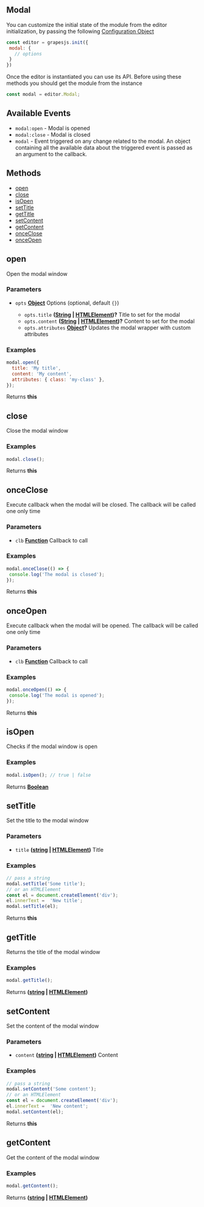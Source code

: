 <!-- Generated by documentation.js. Update this documentation by updating the source code. -->

## Modal

You can customize the initial state of the module from the editor initialization, by passing the following [Configuration Object][1]

```js
const editor = grapesjs.init({
 modal: {
   // options
 }
})
```

Once the editor is instantiated you can use its API. Before using these methods you should get the module from the instance

```js
const modal = editor.Modal;
```

## Available Events

*   `modal:open` - Modal is opened
*   `modal:close` - Modal is closed
*   `modal` - Event triggered on any change related to the modal. An object containing all the available data about the triggered event is passed as an argument to the callback.

## Methods

*   [open][2]
*   [close][3]
*   [isOpen][4]
*   [setTitle][5]
*   [getTitle][6]
*   [setContent][7]
*   [getContent][8]
*   [onceClose][9]
*   [onceOpen][10]

## open

Open the modal window

### Parameters

*   `opts` **[Object][11]** Options (optional, default `{}`)

    *   `opts.title` **([String][12] | [HTMLElement][13])?** Title to set for the modal
    *   `opts.content` **([String][12] | [HTMLElement][13])?** Content to set for the modal
    *   `opts.attributes` **[Object][11]?** Updates the modal wrapper with custom attributes

### Examples

```javascript
modal.open({
  title: 'My title',
  content: 'My content',
  attributes: { class: 'my-class' },
});
```

Returns **this** 

## close

Close the modal window

### Examples

```javascript
modal.close();
```

Returns **this** 

## onceClose

Execute callback when the modal will be closed.
The callback will be called one only time

### Parameters

*   `clb` **[Function][14]** Callback to call

### Examples

```javascript
modal.onceClose(() => {
 console.log('The modal is closed');
});
```

Returns **this** 

## onceOpen

Execute callback when the modal will be opened.
The callback will be called one only time

### Parameters

*   `clb` **[Function][14]** Callback to call

### Examples

```javascript
modal.onceOpen(() => {
 console.log('The modal is opened');
});
```

Returns **this** 

## isOpen

Checks if the modal window is open

### Examples

```javascript
modal.isOpen(); // true | false
```

Returns **[Boolean][15]** 

## setTitle

Set the title to the modal window

### Parameters

*   `title` **([string][12] | [HTMLElement][13])** Title

### Examples

```javascript
// pass a string
modal.setTitle('Some title');
// or an HTMLElement
const el = document.createElement('div');
el.innerText =  'New title';
modal.setTitle(el);
```

Returns **this** 

## getTitle

Returns the title of the modal window

### Examples

```javascript
modal.getTitle();
```

Returns **([string][12] | [HTMLElement][13])** 

## setContent

Set the content of the modal window

### Parameters

*   `content` **([string][12] | [HTMLElement][13])** Content

### Examples

```javascript
// pass a string
modal.setContent('Some content');
// or an HTMLElement
const el = document.createElement('div');
el.innerText =  'New content';
modal.setContent(el);
```

Returns **this** 

## getContent

Get the content of the modal window

### Examples

```javascript
modal.getContent();
```

Returns **([string][12] | [HTMLElement][13])** 

[1]: https://github.com/GrapesJS/grapesjs/blob/master/src/modal_dialog/config/config.ts

[2]: #open

[3]: #close

[4]: #isopen

[5]: #settitle

[6]: #gettitle

[7]: #setcontent

[8]: #getcontent

[9]: #onceclose

[10]: #onceopen

[11]: https://developer.mozilla.org/docs/Web/JavaScript/Reference/Global_Objects/Object

[12]: https://developer.mozilla.org/docs/Web/JavaScript/Reference/Global_Objects/String

[13]: https://developer.mozilla.org/docs/Web/HTML/Element

[14]: https://developer.mozilla.org/docs/Web/JavaScript/Reference/Statements/function

[15]: https://developer.mozilla.org/docs/Web/JavaScript/Reference/Global_Objects/Boolean
